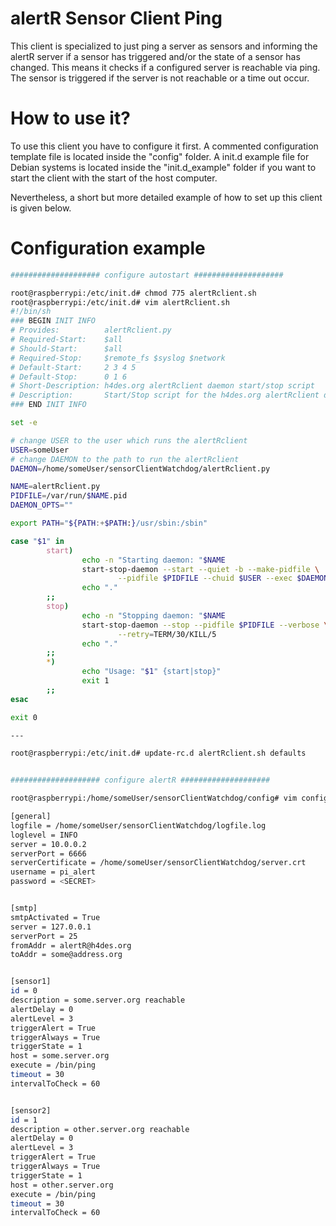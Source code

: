 alertR Sensor Client Ping
======

This client is specialized to just ping a server as sensors and informing the alertR server if a sensor has triggered and/or the state of a sensor has changed. This means it checks if a configured server is reachable via ping. The sensor is triggered if the server is not reachable or a time out occur. 


How to use it?
======

To use this client you have to configure it first. A commented configuration template file is located inside the "config" folder. A init.d example file for Debian systems is located inside the "init.d_example" folder if you want to start the client with the start of the host computer.

Nevertheless, a short but more detailed example of how to set up this client is given below.


Configuration example
======

```bash
#################### configure autostart ####################

root@raspberrypi:/etc/init.d# chmod 775 alertRclient.sh 
root@raspberrypi:/etc/init.d# vim alertRclient.sh 
#!/bin/sh
### BEGIN INIT INFO
# Provides:          alertRclient.py
# Required-Start:    $all
# Should-Start:      $all
# Required-Stop:     $remote_fs $syslog $network
# Default-Start:     2 3 4 5
# Default-Stop:      0 1 6
# Short-Description: h4des.org alertRclient daemon start/stop script
# Description:       Start/Stop script for the h4des.org alertRclient daemon
### END INIT INFO

set -e

# change USER to the user which runs the alertRclient
USER=someUser
# change DAEMON to the path to run the alertRclient
DAEMON=/home/someUser/sensorClientWatchdog/alertRclient.py

NAME=alertRclient.py
PIDFILE=/var/run/$NAME.pid
DAEMON_OPTS=""

export PATH="${PATH:+$PATH:}/usr/sbin:/sbin"

case "$1" in
        start)
                echo -n "Starting daemon: "$NAME
                start-stop-daemon --start --quiet -b --make-pidfile \
                        --pidfile $PIDFILE --chuid $USER --exec $DAEMON -- $DAEMON_OPTS
                echo "."
        ;;
        stop)
                echo -n "Stopping daemon: "$NAME
                start-stop-daemon --stop --pidfile $PIDFILE --verbose \
                        --retry=TERM/30/KILL/5
                echo "."
        ;;
        *)
                echo "Usage: "$1" {start|stop}"
                exit 1
        ;;
esac

exit 0

---

root@raspberrypi:/etc/init.d# update-rc.d alertRclient.sh defaults


#################### configure alertR ####################

root@raspberrypi:/home/someUser/sensorClientWatchdog/config# vim config.conf

[general]
logfile = /home/someUser/sensorClientWatchdog/logfile.log
loglevel = INFO
server = 10.0.0.2
serverPort = 6666
serverCertificate = /home/someUser/sensorClientWatchdog/server.crt
username = pi_alert
password = <SECRET>


[smtp]
smtpActivated = True
server = 127.0.0.1
serverPort = 25
fromAddr = alertR@h4des.org
toAddr = some@address.org


[sensor1]
id = 0
description = some.server.org reachable
alertDelay = 0
alertLevel = 3
triggerAlert = True
triggerAlways = True
triggerState = 1
host = some.server.org
execute = /bin/ping
timeout = 30
intervalToCheck = 60


[sensor2]
id = 1
description = other.server.org reachable
alertDelay = 0
alertLevel = 3
triggerAlert = True
triggerAlways = True
triggerState = 1
host = other.server.org
execute = /bin/ping
timeout = 30
intervalToCheck = 60

```